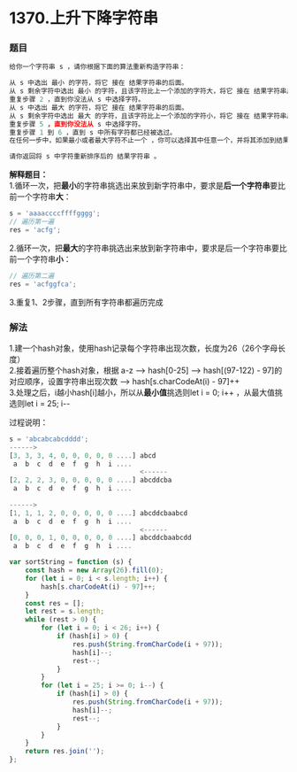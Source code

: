 # 1370.上升下降字符串

### 题目

```javascript
给你一个字符串 s ，请你根据下面的算法重新构造字符串：

从 s 中选出 最小 的字符，将它 接在 结果字符串的后面。
从 s 剩余字符中选出 最小 的字符，且该字符比上一个添加的字符大，将它 接在 结果字符串后面。
重复步骤 2 ，直到你没法从 s 中选择字符。
从 s 中选出 最大 的字符，将它 接在 结果字符串的后面。
从 s 剩余字符中选出 最大 的字符，且该字符比上一个添加的字符小，将它 接在 结果字符串后面。
重复步骤 5 ，直到你没法从 s 中选择字符。
重复步骤 1 到 6 ，直到 s 中所有字符都已经被选过。
在任何一步中，如果最小或者最大字符不止一个 ，你可以选择其中任意一个，并将其添加到结果字符串。

请你返回将 s 中字符重新排序后的 结果字符串 。
```

**解释题目：**  
1.循环一次，把**最小**的字符串挑选出来放到新字符串中，要求是**后一个字符串**要比前一个字符串**大**：

```javascript
s = 'aaaaccccffffgggg';
// 遍历第一遍
res = 'acfg';
```

2.循环一次，把**最大**的字符串挑选出来放到新字符串中，要求是后一个字符串要比前一个字符串**小**：

```javascript
// 遍历第二遍
res = 'acfggfca';
```

3.重复1、2步骤，直到所有字符串都遍历完成



### 解法

1.建一个hash对象，使用hash记录每个字符串出现次数，长度为26（26个字母长度）  
2.接着遍历整个hash对象，根据 a-z  --&gt;  hash\[0-25\]  --&gt;  hash\[\(97-122\) - 97\]的对应顺序，设置字符串出现次数 --&gt; hash\[s.charCodeAt\(i\) - 97\]++  
3.处理之后，i越小hash\[i\]越小，所以从**最小值**挑选则let i = 0; i++ ，从最大值挑选则let i = 25; i--   
  
过程说明：

```javascript
s = 'abcabcabcdddd';
------>
[3, 3, 3, 4, 0, 0, 0, 0, 0 ....] abcd
 a  b  c  d  e  f  g  h  i ....  
                                 <------    
[2, 2, 2, 3, 0, 0, 0, 0, 0 ....] abcddcba
 a  b  c  d  e  f  g  h  i ....
 
------>
[1, 1, 1, 2, 0, 0, 0, 0, 0 ....] abcddcbaabcd
 a  b  c  d  e  f  g  h  i ....
                                 <------
[0, 0, 0, 1, 0, 0, 0, 0, 0 ....] abcddcbaabcdd
 a  b  c  d  e  f  g  h  i ....
```

```javascript
var sortString = function (s) {
    const hash = new Array(26).fill(0);
    for (let i = 0; i < s.length; i++) {
        hash[s.charCodeAt(i) - 97]++;
    }
    const res = [];
    let rest = s.length;
    while (rest > 0) {
        for (let i = 0; i < 26; i++) {
            if (hash[i] > 0) {
                res.push(String.fromCharCode(i + 97));
                hash[i]--;
                rest--;
            }
        }
        for (let i = 25; i >= 0; i--) {
            if (hash[i] > 0) {
                res.push(String.fromCharCode(i + 97));
                hash[i]--;
                rest--;
            }
        }
    }
    return res.join('');
};
```

